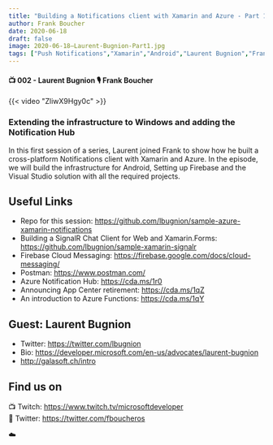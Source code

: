 ```yaml
---
title: "Building a Notifications client with Xamarin and Azure - Part 1"
author: Frank Boucher
date: 2020-06-18
draft: false
image: 2020-06-18–Laurent-Bugnion-Part1.jpg
tags: ["Push Notifications","Xamarin","Android","Laurent Bugnion","Frank Boucher"]
---
```


#### 📺 002 - Laurent Bugnion 🎙️ Frank Boucher

<!--more-->

{{< video "ZliwX9Hgy0c" >}}

### Extending the infrastructure to Windows and adding the Notification Hub

In this first session of a series, Laurent joined Frank to show how he built a cross-platform Notifications client with Xamarin and Azure. In the episode, we will build the infrastructure for Android, Setting up Firebase and the Visual Studio solution with all the required projects.

## Useful Links

- Repo for this session: https://github.com/lbugnion/sample-azure-xamarin-notifications  
- Building a SignalR Chat Client for Web and Xamarin.Forms: https://github.com/lbugnion/sample-xamarin-signalr  
- Firebase Cloud Messaging: https://firebase.google.com/docs/cloud-messaging/  
- Postman: https://www.postman.com/   
- Azure Notification Hub: https://cda.ms/1r0 
- Announcing App Center retirement: https://cda.ms/1qZ  
- An introduction to Azure Functions: https://cda.ms/1qY 

## Guest: Laurent Bugnion

- Twitter: https://twitter.com/lbugnion 
- Bio: https://developer.microsoft.com/en-us/advocates/laurent-bugnion 
- http://galasoft.ch/intro 

## Find us on

📺 Twitch: https://www.twitch.tv/microsoftdeveloper  
🔗 Twitter: https://twitter.com/fboucheros   

☁️